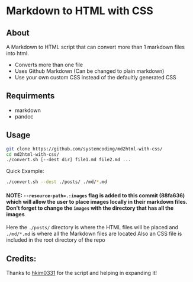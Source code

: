 # Markdown to HTML with CSS

## About
A Markdown to HTML script that can convert more than 1 markdown files into html.

* Converts more than one file
* Uses Github Markdown (Can be changed to plain markdown)
* Use your own custom CSS instead of the defaultly generated CSS

## Requirments

* markdown 
* pandoc

## Usage

``` bash
git clone https://github.com/systemcoding/md2html-with-css/
cd md2html-with-css/
./convert.sh [--dest dir] file1.md file2.md ...
```

Quick Example:

```bash
./convert.sh --dest ./posts/ ./md/*.md
```

#### NOTE: `--resource-path=.:images` flag is added to this commit (88fa636) which will allow the user to place images locally in their markdown files. Don't forget to change the `images` with the directory that has all the images

Here the `./posts/` directory is where the HTML files will be placed and `./md/*.md` is where all the Markdown files are located
Also an CSS file is included in the root directory of the repo

## Credits:
Thanks to [hkim0331](https://github.com/hkim0331/md2html) for the script and helping in expanding it!
